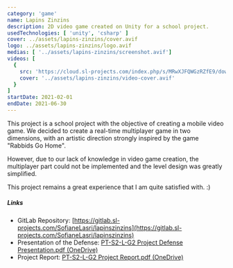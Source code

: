 ```yaml
---
category: 'game'
name: Lapins Zinzins
description: 2D video game created on Unity for a school project.
usedTechnologies: [ 'unity', 'csharp' ]
cover: ../assets/lapins-zinzins/cover.avif
logo: ../assets/lapins-zinzins/logo.avif
medias: [ '../assets/lapins-zinzins/screenshot.avif']
videos: [
  {
    src: 'https://cloud.sl-projects.com/index.php/s/MRwXJFQWGzRZfE9/download',
    cover: '../assets/lapins-zinzins/video-cover.avif'
  }
]
startDate: 2021-02-01
endDate: 2021-06-30
---
```


This project is a school project with the objective of creating a mobile video game.
We decided to create a real-time multiplayer game in two dimensions, with an artistic direction strongly inspired by the game "Rabbids Go Home".

However, due to our lack of knowledge in video game creation, the multiplayer part could not be implemented and the level design was greatly simplified.

This project remains a great experience that I am quite satisfied with. :)

##### Links

- GitLab Repository: [https://gitlab.sl-projects.com/SofianeLasri/lapinszinzins](https://gitlab.sl-projects.com/SofianeLasri/lapinszinzins)
- Presentation of the Defense: [PT-S2-L-G2 Project Defense Presentation.pdf (OneDrive)](https://1drv.ms/b/s!Atk178NpnuLmgvxgQHtS9B8xF_PWaA?e=A51pnC)
- Project Report: [PT-S2-L-G2 Project Report.pdf (OneDrive)](https://1drv.ms/b/s!Atk178NpnuLmgvxXbGLLY5bVSYlXKw?e=pBBK3S)